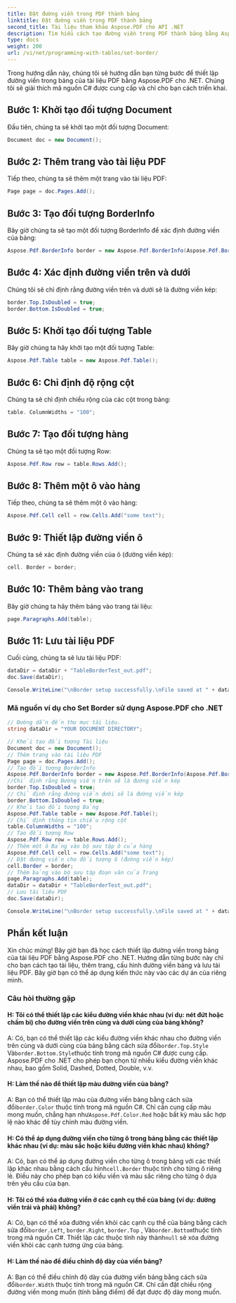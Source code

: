 ```yaml
---
title: Đặt đường viền trong PDF thành bảng
linktitle: Đặt đường viền trong PDF thành bảng
second_title: Tài liệu tham khảo Aspose.PDF cho API .NET
description: Tìm hiểu cách tạo đường viền trong PDF thành bảng bằng Aspose.PDF cho .NET.
type: docs
weight: 200
url: /vi/net/programming-with-tables/set-border/
---
```

Trong hướng dẫn này, chúng tôi sẽ hướng dẫn bạn từng bước để thiết lập đường viền trong bảng của tài liệu PDF bằng Aspose.PDF cho .NET. Chúng tôi sẽ giải thích mã nguồn C# được cung cấp và chỉ cho bạn cách triển khai.

## Bước 1: Khởi tạo đối tượng Document
Đầu tiên, chúng ta sẽ khởi tạo một đối tượng Document:

```csharp
Document doc = new Document();
```

## Bước 2: Thêm trang vào tài liệu PDF
Tiếp theo, chúng ta sẽ thêm một trang vào tài liệu PDF:

```csharp
Page page = doc.Pages.Add();
```

## Bước 3: Tạo đối tượng BorderInfo
Bây giờ chúng ta sẽ tạo một đối tượng BorderInfo để xác định đường viền của bảng:

```csharp
Aspose.Pdf.BorderInfo border = new Aspose.Pdf.BorderInfo(Aspose.Pdf.BorderSide.All);
```

## Bước 4: Xác định đường viền trên và dưới
Chúng tôi sẽ chỉ định rằng đường viền trên và dưới sẽ là đường viền kép:

```csharp
border.Top.IsDoubled = true;
border.Bottom.IsDoubled = true;
```

## Bước 5: Khởi tạo đối tượng Table
Bây giờ chúng ta hãy khởi tạo một đối tượng Table:

```csharp
Aspose.Pdf.Table table = new Aspose.Pdf.Table();
```

## Bước 6: Chỉ định độ rộng cột
Chúng ta sẽ chỉ định chiều rộng của các cột trong bảng:

```csharp
table. ColumnWidths = "100";
```

## Bước 7: Tạo đối tượng hàng
Chúng ta sẽ tạo một đối tượng Row:

```csharp
Aspose.Pdf.Row row = table.Rows.Add();
```

## Bước 8: Thêm một ô vào hàng
Tiếp theo, chúng ta sẽ thêm một ô vào hàng:

```csharp
Aspose.Pdf.Cell cell = row.Cells.Add("some text");
```

## Bước 9: Thiết lập đường viền ô
Chúng ta sẽ xác định đường viền của ô (đường viền kép):

```csharp
cell. Border = border;
```

## Bước 10: Thêm bảng vào trang
Bây giờ chúng ta hãy thêm bảng vào trang tài liệu:

```csharp
page.Paragraphs.Add(table);
```

## Bước 11: Lưu tài liệu PDF
Cuối cùng, chúng ta sẽ lưu tài liệu PDF:

```csharp
dataDir = dataDir + "TableBorderTest_out.pdf";
doc.Save(dataDir);

Console.WriteLine("\nBorder setup successfully.\nFile saved at " + dataDir);
```

### Mã nguồn ví dụ cho Set Border sử dụng Aspose.PDF cho .NET

```csharp
// Đường dẫn đến thư mục tài liệu.
string dataDir = "YOUR DOCUMENT DIRECTORY";

// Khởi tạo đối tượng Tài liệu
Document doc = new Document();
// Thêm trang vào tài liệu PDF
Page page = doc.Pages.Add();
// Tạo đối tượng BorderInfo
Aspose.Pdf.BorderInfo border = new Aspose.Pdf.BorderInfo(Aspose.Pdf.BorderSide.All);
//Chỉ định rằng Đường viền trên sẽ là đường viền kép
border.Top.IsDoubled = true;
// Chỉ định rằng đường viền dưới sẽ là đường viền kép
border.Bottom.IsDoubled = true;
// Khởi tạo đối tượng Bảng
Aspose.Pdf.Table table = new Aspose.Pdf.Table();
// Chỉ định thông tin chiều rộng cột
table.ColumnWidths = "100";
// Tạo đối tượng Row
Aspose.Pdf.Row row = table.Rows.Add();
// Thêm một ô Bảng vào bộ sưu tập ô của hàng
Aspose.Pdf.Cell cell = row.Cells.Add("some text");
// Đặt đường viền cho đối tượng ô (đường viền kép)
cell.Border = border;
// Thêm bảng vào bộ sưu tập đoạn văn của Trang
page.Paragraphs.Add(table);
dataDir = dataDir + "TableBorderTest_out.pdf";
// Lưu tài liệu PDF
doc.Save(dataDir);

Console.WriteLine("\nBorder setup successfully.\nFile saved at " + dataDir);
```

## Phần kết luận
Xin chúc mừng! Bây giờ bạn đã học cách thiết lập đường viền trong bảng của tài liệu PDF bằng Aspose.PDF cho .NET. Hướng dẫn từng bước này chỉ cho bạn cách tạo tài liệu, thêm trang, cấu hình đường viền bảng và lưu tài liệu PDF. Bây giờ bạn có thể áp dụng kiến thức này vào các dự án của riêng mình.

### Câu hỏi thường gặp

#### H: Tôi có thể thiết lập các kiểu đường viền khác nhau (ví dụ: nét đứt hoặc chấm bi) cho đường viền trên cùng và dưới cùng của bảng không?

 A: Có, bạn có thể thiết lập các kiểu đường viền khác nhau cho đường viền trên cùng và dưới cùng của bảng bằng cách sửa đổi`border.Top.Style` Và`border.Bottom.Style`thuộc tính trong mã nguồn C# được cung cấp. Aspose.PDF cho .NET cho phép bạn chọn từ nhiều kiểu đường viền khác nhau, bao gồm Solid, Dashed, Dotted, Double, v.v.

#### H: Làm thế nào để thiết lập màu đường viền của bảng?

 A: Bạn có thể thiết lập màu của đường viền bảng bằng cách sửa đổi`border.Color` thuộc tính trong mã nguồn C#. Chỉ cần cung cấp màu mong muốn, chẳng hạn như`Aspose.Pdf.Color.Red` hoặc bất kỳ màu sắc hợp lệ nào khác để tùy chỉnh màu đường viền.

#### H: Có thể áp dụng đường viền cho từng ô trong bảng bằng các thiết lập khác nhau (ví dụ: màu sắc hoặc kiểu đường viền khác nhau) không?

 A: Có, bạn có thể áp dụng đường viền cho từng ô trong bảng với các thiết lập khác nhau bằng cách cấu hình`cell.Border` thuộc tính cho từng ô riêng lẻ. Điều này cho phép bạn có kiểu viền và màu sắc riêng cho từng ô dựa trên yêu cầu của bạn.

#### H: Tôi có thể xóa đường viền ở các cạnh cụ thể của bảng (ví dụ: đường viền trái và phải) không?

 A: Có, bạn có thể xóa đường viền khỏi các cạnh cụ thể của bảng bằng cách sửa đổi`border.Left`, `border.Right`, `border.Top` , Và`border.Bottom`thuộc tính trong mã nguồn C#. Thiết lập các thuộc tính này thành`null` sẽ xóa đường viền khỏi các cạnh tương ứng của bảng.

#### H: Làm thế nào để điều chỉnh độ dày của viền bảng?

 A: Bạn có thể điều chỉnh độ dày của đường viền bảng bằng cách sửa đổi`border.Width` thuộc tính trong mã nguồn C#. Chỉ cần đặt chiều rộng đường viền mong muốn (tính bằng điểm) để đạt được độ dày mong muốn.